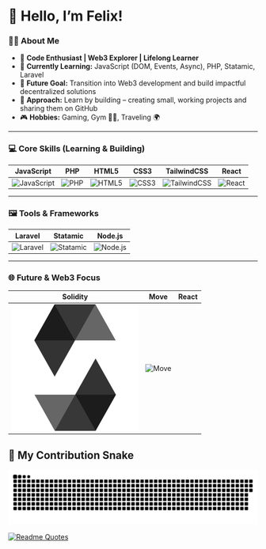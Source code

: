 # 👋 Hello, I’m Felix!


### 👨‍💻 About Me
- 🌟 **Code Enthusiast | Web3 Explorer | Lifelong Learner**
- 🌱 **Currently Learning:** JavaScript (DOM, Events, Async), PHP, Statamic, Laravel  
- 🎯 **Future Goal:** Transition into Web3 development and build impactful decentralized solutions  
- 🚀 **Approach:** Learn by building – creating small, working projects and sharing them on GitHub  
- 🎮 **Hobbies:** Gaming, Gym 🏋️‍♂️, Traveling 🌍

---

### 💻 Core Skills (Learning & Building)

| JavaScript | PHP | HTML5 | CSS3 | TailwindCSS | React |
|-----------|-----|-------|------|-------------|-------|
| ![JavaScript](https://img.icons8.com/color/48/000000/javascript.png) | ![PHP](https://img.icons8.com/color/48/000000/php.png) | ![HTML5](https://img.icons8.com/color/48/000000/html-5.png) | ![CSS3](https://img.icons8.com/color/48/000000/css3.png) | ![TailwindCSS](https://img.icons8.com/color/48/000000/tailwind_css.png) | ![React](https://img.icons8.com/color/48/000000/react-native.png) |


---

### 🖼️ Tools & Frameworks
| Laravel | Statamic | Node.js |
|--------|---------|--------|
| ![Laravel](https://img.icons8.com/fluency/48/laravel.png) | ![Statamic](https://img.icons8.com/fluency/48/server.png) | ![Node.js](https://img.icons8.com/color/48/000000/nodejs.png) |

---

### 🌐 Future & Web3 Focus
| Solidity | Move | React |
|---------|------|-------|
| ![Solidity](https://raw.githubusercontent.com/devicons/devicon/master/icons/solidity/solidity-original.svg) | ![Move](https://cryptologos.cc/logos/aptos-apt-logo.png?v=029)|



## 🐍 My Contribution Snake
![GitHub Contribution Snake](https://raw.githubusercontent.com/1e37/1e37/output/github-contribution-grid-snake.svg)



[![Readme Quotes](https://quotes-github-readme.vercel.app/api?type=horizontal&theme=dark&quote=We+must+all+suffer+from+one+of+two+pains%3A+the+pain+of+discipline+or+the+pain+of+regret.+The+difference+is+discipline+weighs+ounces+while+regret+weighs+tons.&author=Jim+Rohn)](https://github.com/piyushsuthar/github-readme-quotes)

